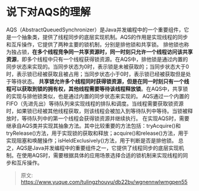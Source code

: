 # 说下对AQS的理解

AQS（AbstractQueuedSynchronizer）是Java并发编程中的一个重要组件，它是一个抽象类，提供了线程同步的底层实现机制。AQS的作用是实现线程的同步和互斥操作，它提供了两种主要的锁机制，分别是排他锁和共享锁。
排他锁也称为独占锁，**在多个线程竞争同一共享资源时，同一时刻只允许一个线程访问该共享资源**，即多个线程中只有一个线程获得锁资源。在AQS中，排他锁是通过内置的同步状态来实现的。当同步状态为0时，表示锁是未被获取的；当同步状态大于0时，表示锁已经被获取且被占用；当同步状态小于0时，表示锁已经被获取但是处于等待状态。
**共享锁允许多个线程同时获得锁资源，但是在同一时刻只有一个线程可以获取到锁的拥有权，其他线程需要等待该线程释放锁**。在AQS中，共享锁的实现与排他锁类似，也是通过内置的同步状态来实现的。
AQS通过一个内置的FIFO（先进先出）等待队列来实现线程的排队和调度。当线程需要获取锁资源时，如果锁已经被其他线程获取，则该线程会被加入到等待队列中等待。当锁被释放时，等待队列中的第一个线程会获得锁资源并继续执行。
在实现AQS时，需要继承自AQS类并实现其抽象方法。其中比较重要的方法包括：tryAcquire()和tryRelease()方法，用于实现锁的获取和释放；acquire()和release()方法，用于实现阻塞和唤醒操作；isHeldExclusively()方法，用于判断是否是排他锁。
总之，AQS是Java并发编程中的重要组件之一，它提供了线程同步的底层实现机制。在使用AQS时，需要根据具体的应用场景选择合适的锁机制来实现线程的同步和互斥操作。


> 原文: <https://www.yuque.com/tulingzhouyu/db22bv/wgnennwlwmgpen55>